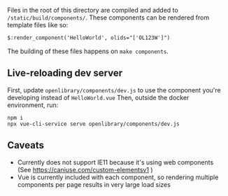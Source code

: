 Files in the root of this directory are compiled and added to `/static/build/components/`.  These components can be rendered from template files like so:

```html
$:render_component('HelloWorld', olids="['OL123W']")
```

The building of these files happens on `make components`.

## Live-reloading dev server

First, update `openlibrary/components/dev.js` to use the component you're developing instead of `HelloWorld.vue`
Then, outside the docker environment, run: 

```shell script
npm i
npx vue-cli-service serve openlibrary/components/dev.js
```

## Caveats

- Currently does not support IE11 because it's using web components (See https://caniuse.com/custom-elementsv1 )
- Vue is currently included with each component, so rendering multiple components per page results in very large load sizes
